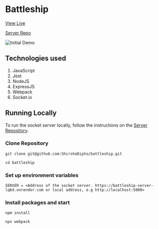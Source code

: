 # Battleship

[View Live](https://shirshodipto.github.io/battleship)

[Server Repo](https://github.com/ShirshoDipto/battleship-server)

![Initial Demo](./dist/assets/battleship.gif)

## Technologies used

1. JavaScript
2. Jest
3. NodeJS
4. ExpressJS
5. Webpack
6. Socket.io

## Running Locally

To run the socket server locally, follow the instructions on the [Server Repository](https://github.com/ShirshoDipto/battleship-server).

### Clone Repository

```
git clone git@github.com:ShirshoDipto/battleship.git
```

```
cd battleship
```

### Set up environment variables

```
SERVER = <Address of the socket server. https://battleship-server-lq6d.onrender.com or local address, e.g http://localhost:5000>
```

### Install packages and start

```
npm install
```

```
npx webpack
```
